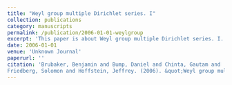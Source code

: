 ```yaml
---
title: "Weyl group multiple Dirichlet series. I"
collection: publications
category: manuscripts
permalink: /publication/2006-01-01-weylgroup
excerpt: 'This paper is about Weyl group multiple Dirichlet series. I.'
date: 2006-01-01
venue: 'Unknown Journal'
paperurl: ''
citation: 'Brubaker, Benjamin and Bump, Daniel and Chinta, Gautam and
Friedberg, Solomon and Hoffstein, Jeffrey. (2006). &quot;Weyl group multiple Dirichlet series. I.&quot; <i>Unknown Journal</i>. 75().'
---
```

